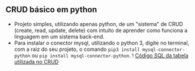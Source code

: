 ## CRUD básico em python

* Projeto simples, utilizando apenas python, de um "sistema" de CRUD (create, read, update, delete) com intuito de aprender como funciona a linguagem em um sistema back-end.
* Para instalar o conector mysql, utilizando o python 3, digite no terminal, com a raiz do seu projeto, o comando `pip3 install mysql-connector-python` ou `pip install mysql-connector-python`.
! [Código SQL da tabela utilizada no CRUD](./sql_tabela_crud_python.png)